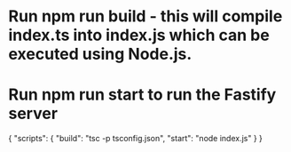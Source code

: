 # Run npm run build - this will compile index.ts into index.js which can be executed using Node.js.
# Run npm run start to run the Fastify server

{
  "scripts": {
    "build": "tsc -p tsconfig.json",
    "start": "node index.js"
  }
}